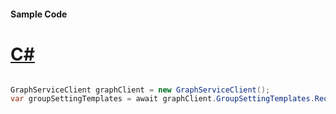 #### Sample Code
# [C#](#tab/Csharp)

```C#

GraphServiceClient graphClient = new GraphServiceClient();
var groupSettingTemplates = await graphClient.GroupSettingTemplates.Request().GetAsync();

```